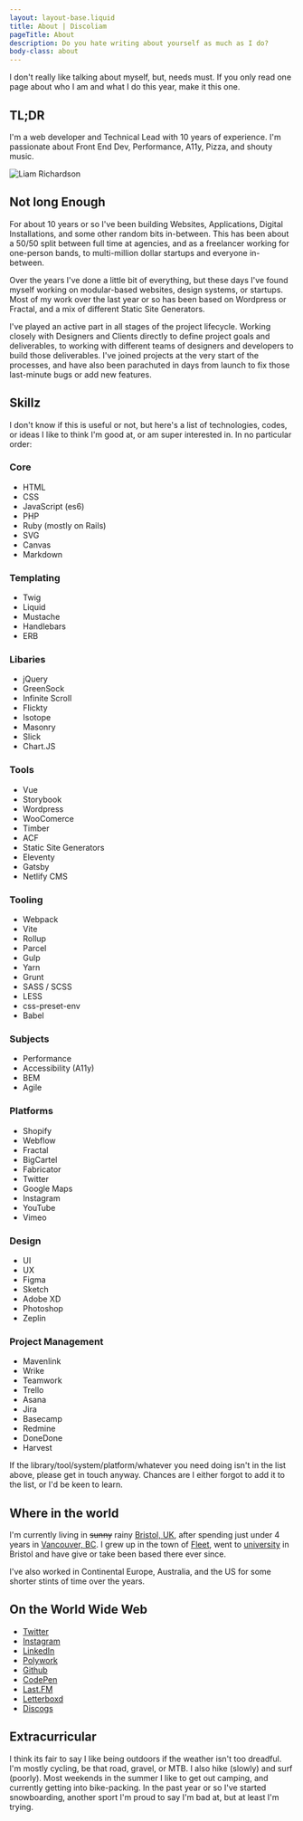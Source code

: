 ```yaml
---
layout: layout-base.liquid
title: About | Discoliam
pageTitle: About
description: Do you hate writing about yourself as much as I do?
body-class: about
---
```


I don't really like talking about myself, but, needs must. If you only read one page about who I am and what I do this year, make it this one.

## TL;DR

I'm a web developer and Technical Lead with 10 years of experience. I'm passionate about Front End Dev, Performance, A11y, Pizza, and shouty music.

<div class="img-wrapper"><img src="/assets/photo.jpg" alt="Liam Richardson"></div>

## Not long Enough

For about 10 years or so I've been building Websites, Applications, Digital Installations, and some other random bits in-between. This has been about a 50/50 split between full time at agencies, and as a freelancer working for one-person bands, to multi-million dollar startups and everyone in-between.

Over the years I've done a little bit of everything, but these days I've found myself working on modular-based websites, design systems, or startups. Most of my work over the last year or so has been based on Wordpress or Fractal, and a mix of different Static Site Generators.

I've played an active part in all stages of the project lifecycle. Working closely with Designers and Clients directly to define project goals and deliverables, to working with different teams of designers and developers to build those deliverables. I've joined projects at the very start of the processes, and have also been parachuted in days from launch to fix those last-minute bugs or add new features.

## Skillz

I don't know if this is useful or not, but here's a list of technologies, codes, or ideas I like to think I'm good at, or am super interested in. In no particular order:

<div class="flex-list">
  <div>
    <h3>Core</h3>
    <ul>
      <li>HTML</li>
      <li>CSS</li>
      <li>JavaScript (es6)</li>
      <li>PHP</li>
      <li>Ruby (mostly on Rails)</li>
      <li>SVG</li>
      <li>Canvas</li>
      <li>Markdown</li>
    </ul>
  </div>

  <div>
    <h3>Templating</h3>
    <ul>
      <li>Twig</li>
      <li>Liquid</li>
      <li>Mustache</li>
      <li>Handlebars</li>
      <li>ERB</li>
    </ul>
  </div>

  <div>
    <h3>Libaries</h3>
    <ul>
      <li>jQuery</li>
      <li>GreenSock</li>
      <li>Infinite Scroll</li>
      <li>Flickty</li>
      <li>Isotope</li>
      <li>Masonry</li>
      <li>Slick</li>
      <li>Chart.JS</li>
    </ul>
  </div>

  <div>
    <h3>Tools</h3>
    <ul>
      <li>Vue</li>
      <li>Storybook</li>
      <li>Wordpress</li>
      <li>WooComerce</li>
      <li>Timber</li>
      <li>ACF</li>
      <li>Static Site Generators</li>
      <li>Eleventy</li>
      <li>Gatsby</li>
      <li>Netlify CMS</li>
    </ul>
  </div>

  <div>
    <h3>Tooling</h3>
    <ul>
      <li>Webpack</li>
      <li>Vite</li>
      <li>Rollup</li>
      <li>Parcel</li>
      <li>Gulp</li>
      <li>Yarn</li>
      <li>Grunt</li>
      <li>SASS / SCSS</li>
      <li>LESS</li>
      <li>css-preset-env</li>
      <li>Babel</li>
    </ul>
  </div>

  <div>
    <h3>Subjects</h3>
    <ul>
      <li>Performance</li>
      <li>Accessibility (A11y)</li>
      <li>BEM</li>
      <li>Agile</li>
    </ul>
  </div>

  <div>
    <h3>Platforms</h3>
    <ul>
      <li>Shopify</li>
      <li>Webflow</li>
      <li>Fractal</li>
      <li>BigCartel</li>
      <li>Fabricator</li>
      <li>Twitter</li>
      <li>Google Maps</li>
      <li>Instagram</li>
      <li>YouTube</li>
      <li>Vimeo</li>
    </ul>
  </div>

  <div>
    <h3>Design</h3>
    <ul>
      <li>UI</li>
      <li>UX</li>
      <li>Figma</li>
      <li>Sketch</li>
      <li>Adobe XD</li>
      <li>Photoshop</li>
      <li>Zeplin</li>
    </ul>
  </div>

  <div>
    <h3>Project Management</h3>
    <ul>
      <li>Mavenlink</li>
      <li>Wrike</li>
      <li>Teamwork</li>
      <li>Trello</li>
      <li>Asana</li>
      <li>Jira</li>
      <li>Basecamp</li>
      <li>Redmine</li>
      <li>DoneDone</li>
      <li>Harvest</li>
    </ul>
  </div>

</div>

If the library/tool/system/platform/whatever you need doing isn't in the list above, please get in touch anyway. Chances are I either forgot to add it to the list, or I'd be keen to learn.

## Where in the world

I'm currently living in <del>sunny</del> rainy [Bristol, UK](https://en.wikipedia.org/wiki/Bristol), after spending just under 4 years in [Vancouver, BC](https://en.wikipedia.org/wiki/Vancouver). I grew up in the town of [Fleet](https://en.wikipedia.org/wiki/Fleet,_Hampshire), went to [university](https://www.uwe.ac.uk/) in Bristol and have give or take been based there ever since.

I've also worked in Continental Europe, Australia, and the US for some shorter stints of time over the years.

## On the World Wide Web

- [Twitter](https://twitter.com/discoliam/)
- [Instagram](https://www.instagram.com/discoliam/)
- [LinkedIn](https://www.linkedin.com/in/liamrichardson/)
- [Polywork](https://www.polywork.com/discoliam)
- [Github](https://github.com/discoliam/)
- [CodePen](https://codepen.io/discoliam/)
- [Last.FM](https://www.last.fm/user/discoliam)
- [Letterboxd](https://letterboxd.com/discoliam/)
- [Discogs](https://www.discogs.com/user/discoliam)

## Extracurricular

I think its fair to say I like being outdoors if the weather isn't too dreadful. I'm mostly cycling, be that road, gravel, or MTB. I also hike (slowly) and surf (poorly). Most weekends in the summer I like to get out camping, and currently getting into bike-packing. In the past year or so I've started snowboarding, another sport I'm proud to say I'm bad at, but at least I'm trying.
